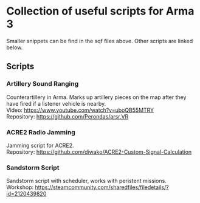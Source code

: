 # Collection of useful scripts for Arma 3

Smaller snippets can be find in the sqf files above. Other scripts are linked below.

## Scripts

### Artillery Sound Ranging
Counterartillery in Arma. Marks up artillery pieces on the map after they have fired if a listener vehicle is nearby.  
Video: https://www.youtube.com/watch?v=uboQB55MTRY  
Repository: https://github.com/Perondas/arsr.VR  

### ACRE2 Radio Jamming
Jamming script for ACRE2.  
Repository: https://github.com/diwako/ACRE2-Custom-Signal-Calculation  

### Sandstorm Script
Sandstorm script with scheduler, works with peristent missions.  
Workshop: https://steamcommunity.com/sharedfiles/filedetails/?id=2120439820